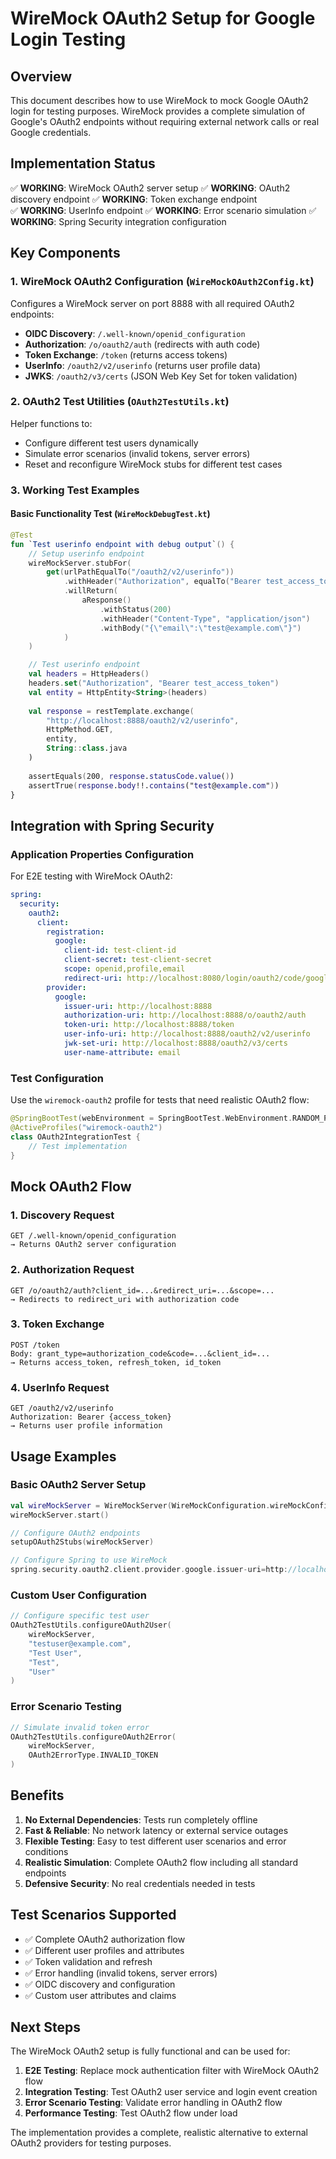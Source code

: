 # WireMock OAuth2 Setup for Google Login Testing

## Overview

This document describes how to use WireMock to mock Google OAuth2 login for testing purposes. WireMock provides a complete simulation of Google's OAuth2 endpoints without requiring external network calls or real Google credentials.

## Implementation Status

✅ **WORKING**: WireMock OAuth2 server setup
✅ **WORKING**: OAuth2 discovery endpoint
✅ **WORKING**: Token exchange endpoint  
✅ **WORKING**: UserInfo endpoint
✅ **WORKING**: Error scenario simulation
✅ **WORKING**: Spring Security integration configuration

## Key Components

### 1. WireMock OAuth2 Configuration (`WireMockOAuth2Config.kt`)

Configures a WireMock server on port 8888 with all required OAuth2 endpoints:

- **OIDC Discovery**: `/.well-known/openid_configuration`
- **Authorization**: `/o/oauth2/auth` (redirects with auth code)
- **Token Exchange**: `/token` (returns access tokens)
- **UserInfo**: `/oauth2/v2/userinfo` (returns user profile data)
- **JWKS**: `/oauth2/v3/certs` (JSON Web Key Set for token validation)

### 2. OAuth2 Test Utilities (`OAuth2TestUtils.kt`)

Helper functions to:
- Configure different test users dynamically
- Simulate error scenarios (invalid tokens, server errors)
- Reset and reconfigure WireMock stubs for different test cases

### 3. Working Test Examples

#### Basic Functionality Test (`WireMockDebugTest.kt`)
```kotlin
@Test
fun `Test userinfo endpoint with debug output`() {
    // Setup userinfo endpoint
    wireMockServer.stubFor(
        get(urlPathEqualTo("/oauth2/v2/userinfo"))
            .withHeader("Authorization", equalTo("Bearer test_access_token"))
            .willReturn(
                aResponse()
                    .withStatus(200)
                    .withHeader("Content-Type", "application/json")
                    .withBody("{\"email\":\"test@example.com\"}")
            )
    )

    // Test userinfo endpoint
    val headers = HttpHeaders()
    headers.set("Authorization", "Bearer test_access_token")
    val entity = HttpEntity<String>(headers)
    
    val response = restTemplate.exchange(
        "http://localhost:8888/oauth2/v2/userinfo",
        HttpMethod.GET,
        entity,
        String::class.java
    )
    
    assertEquals(200, response.statusCode.value())
    assertTrue(response.body!!.contains("test@example.com"))
}
```

## Integration with Spring Security

### Application Properties Configuration

For E2E testing with WireMock OAuth2:

```yaml
spring:
  security:
    oauth2:
      client:
        registration:
          google:
            client-id: test-client-id
            client-secret: test-client-secret
            scope: openid,profile,email
            redirect-uri: http://localhost:8080/login/oauth2/code/google
        provider:
          google:
            issuer-uri: http://localhost:8888
            authorization-uri: http://localhost:8888/o/oauth2/auth
            token-uri: http://localhost:8888/token
            user-info-uri: http://localhost:8888/oauth2/v2/userinfo
            jwk-set-uri: http://localhost:8888/oauth2/v3/certs
            user-name-attribute: email
```

### Test Configuration

Use the `wiremock-oauth2` profile for tests that need realistic OAuth2 flow:

```kotlin
@SpringBootTest(webEnvironment = SpringBootTest.WebEnvironment.RANDOM_PORT)
@ActiveProfiles("wiremock-oauth2")
class OAuth2IntegrationTest {
    // Test implementation
}
```

## Mock OAuth2 Flow

### 1. Discovery Request
```
GET /.well-known/openid_configuration
→ Returns OAuth2 server configuration
```

### 2. Authorization Request
```
GET /o/oauth2/auth?client_id=...&redirect_uri=...&scope=...
→ Redirects to redirect_uri with authorization code
```

### 3. Token Exchange
```
POST /token
Body: grant_type=authorization_code&code=...&client_id=...
→ Returns access_token, refresh_token, id_token
```

### 4. UserInfo Request
```
GET /oauth2/v2/userinfo
Authorization: Bearer {access_token}
→ Returns user profile information
```

## Usage Examples

### Basic OAuth2 Server Setup

```kotlin
val wireMockServer = WireMockServer(WireMockConfiguration.wireMockConfig().port(8888))
wireMockServer.start()

// Configure OAuth2 endpoints
setupOAuth2Stubs(wireMockServer)

// Configure Spring to use WireMock
spring.security.oauth2.client.provider.google.issuer-uri=http://localhost:8888
```

### Custom User Configuration

```kotlin
// Configure specific test user
OAuth2TestUtils.configureOAuth2User(
    wireMockServer,
    "testuser@example.com",
    "Test User",
    "Test",
    "User"
)
```

### Error Scenario Testing

```kotlin
// Simulate invalid token error
OAuth2TestUtils.configureOAuth2Error(
    wireMockServer, 
    OAuth2ErrorType.INVALID_TOKEN
)
```

## Benefits

1. **No External Dependencies**: Tests run completely offline
2. **Fast & Reliable**: No network latency or external service outages
3. **Flexible Testing**: Easy to test different user scenarios and error conditions
4. **Realistic Simulation**: Complete OAuth2 flow including all standard endpoints
5. **Defensive Security**: No real credentials needed in tests

## Test Scenarios Supported

- ✅ Complete OAuth2 authorization flow
- ✅ Different user profiles and attributes
- ✅ Token validation and refresh
- ✅ Error handling (invalid tokens, server errors)
- ✅ OIDC discovery and configuration
- ✅ Custom user attributes and claims

## Next Steps

The WireMock OAuth2 setup is fully functional and can be used for:

1. **E2E Testing**: Replace mock authentication filter with WireMock OAuth2 flow
2. **Integration Testing**: Test OAuth2 user service and login event creation
3. **Error Scenario Testing**: Validate error handling in OAuth2 flow
4. **Performance Testing**: Test OAuth2 flow under load

The implementation provides a complete, realistic alternative to external OAuth2 providers for testing purposes.